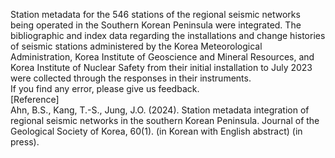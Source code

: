 Station metadata for the 546 stations of the regional seismic networks being operated in the Southern Korean Peninsula were integrated. The bibliographic and index data regarding the installations and change histories of seismic stations administered by the Korea Meteorological Administration, Korea Institute of Geoscience and Mineral Resources, and Korea Institute of Nuclear Safety from their initial installation to July 2023 were collected through the responses in their instruments.</br>
If you find any error, please give us feedback.</br>
[Reference]</br>
Ahn, B.S., Kang, T.-S., Jung, J.O. (2024). Station metadata integration of regional seismic networks in the southern Korean Peninsula. Journal of the Geological Society of Korea, 60(1). (in Korean with English abstract) (in press).
